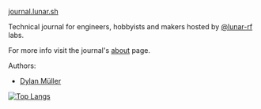 [journal.lunar.sh](https://journal.lunar.sh/)

Technical journal for engineers, hobbyists and makers hosted by [@lunar-rf](https://github.com/lunar-rf) labs. 

For more info visit the journal's [about](https://journal.lunar.sh/about/) page.

Authors: 
- [Dylan Müller](https://www.linkedin.com/in/lunarjournal)

[![Top Langs](https://github-readme-stats-48wc.vercel.app/api/top-langs/?username=lunarjournal&layout=compact)](https://github.com/spacehen/github-readme-stats)


